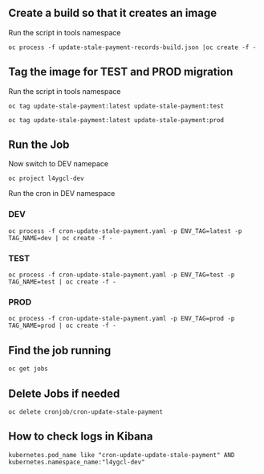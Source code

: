 ## Create a build so that it creates an image

Run the script in tools namespace

`
oc process -f update-stale-payment-records-build.json |oc create -f -
`

## Tag the image for TEST and PROD migration
Run the script in tools namespace

`oc tag update-stale-payment:latest update-stale-payment:test`

`oc tag update-stale-payment:latest update-stale-payment:prod`

## Run the Job
Now switch to DEV namepace

`oc project l4ygcl-dev`

Run the cron in DEV namespace

### DEV
`oc process -f cron-update-stale-payment.yaml -p ENV_TAG=latest -p TAG_NAME=dev | oc create -f -`

### TEST
`oc process -f cron-update-stale-payment.yaml -p ENV_TAG=test -p TAG_NAME=test | oc create -f -`

### PROD
`oc process -f cron-update-stale-payment.yaml -p ENV_TAG=prod -p TAG_NAME=prod | oc create -f -`

## Find the job running

`oc get jobs`

## Delete Jobs if needed

`oc delete cronjob/cron-update-stale-payment`


## How to check logs in Kibana

`kubernetes.pod_name like "cron-update-update-stale-payment" AND kubernetes.namespace_name:"l4ygcl-dev"`
